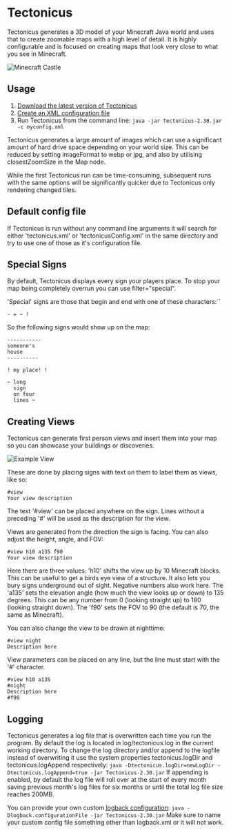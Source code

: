 Tectonicus
==========
Tectonicus generates a 3D model of your Minecraft Java world and uses that to create zoomable maps with a high level of detail.
It is highly configurable and is focused on creating maps that look very close to what you see in Minecraft.

![Minecraft Castle](/SourceData/FloatingCastle.png)

Usage
-----------
1. [Download the latest version of Tectonicus](https://github.com/tectonicus/tectonicus/releases)
2. [Create an XML configuration file](https://github.com/tectonicus/tectonicus/wiki/Creating-a-Tectonicus-config-file)
3. Run Tectonicus from the command line:
	`java -jar Tectonicus-2.30.jar -c myconfig.xml`

Tectonicus generates a large amount of images which can use a significant amount of hard drive space depending on your world size. This can be reduced by setting imageFormat to webp or jpg, and also by utilising closestZoomSize in the Map node.

While the first Tectonicus run can be time-consuming, subsequent runs with the same options will be significantly quicker due to Tectonicus only rendering changed tiles.

## Default config file
If Tectonicus is run without any command line arguments it will search for either 'tectonicus.xml' or 'tectonicusConfig.xml' in the same directory and try to use one of those as it's configuration file.

## Special Signs

By default, Tectonicus displays every sign your players place.  To stop your map being completely overrun you can use filter="special".

'Special' signs are those that begin and end with one of these characters:``
```
- = ~ !
```

So the following signs would show up on the map:
```
-----------
someone's
house
----------
```
```
! my place! !
```
```
~ long
  sign
  on four
  lines ~
```

## Creating Views

Tectonicus can generate first person views and insert them into your map so you can showcase your buildings or discoveries.

![Example View](/Docs/ExampleView.png)

These are done by placing signs with text on them to label them as views, like so:

```
#view
Your view description
```

The text '#view' can be placed anywhere on the sign. Lines without a preceding '#' will be used as the description for the view.

Views are generated from the direction the sign is facing. You can also adjust the height, angle, and FOV:
```
#view h10 a135 f90
Your view description
```

Here there are three values: 'h10' shifts the view up by 10 Minecraft blocks. This can be useful to get a birds eye view of a structure. It also lets you bury signs underground out of sight. Negative numbers  also work here.
The 'a135' sets the elevation angle (how much the view looks up or down) to 135 degrees. This can be any number from 0 (looking straight up) to 180 (looking straight down).
The 'f90' sets the FOV to 90 (the default is 70, the same as Minecraft).

You can also change the view to be drawn at nighttime:
```
#view night
Description here
```

View parameters can be placed on any line, but the line must start with the '#' character.
```
#view h10 a135
#night
Description here
#f90
```

## Logging

Tectonicus generates a log file that is overwritten each time you run the program. By default the log is located in log/tectonicus.log in the current working directory.
To change the log directory and/or append to the logfile instead of overwriting it use the system properties tectonicus.logDir and tectonicus.logAppend respectively: 
`java -Dtectonicus.logDir=newLogDir -Dtectonicus.logAppend=true -jar Tectonicus-2.30.jar`
If appending is enabled, by default the log file will roll over at the start of every month saving previous month's log files for six months or until the total log file size reaches 200MB.

You can provide your own custom [logback configuration](https://logback.qos.ch/manual/configuration.html):
`java -Dlogback.configurationFile -jar Tectonicus-2.30.jar`
Make sure to name your custom config file something other than logback.xml or it will not work.

